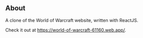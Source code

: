 ## About

A clone of the World of Warcraft website, written with ReactJS.

Check it out at https://world-of-warcraft-61160.web.app/.

